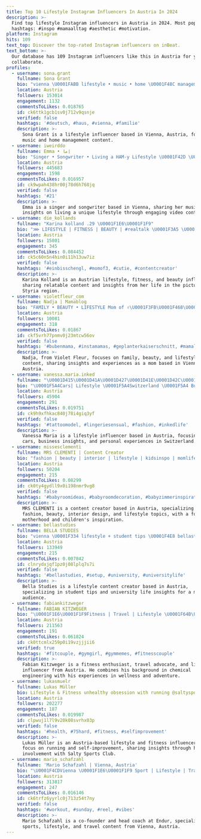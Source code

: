 ```yaml
---
title: Top 10 Lifestyle Instagram Influencers In Austria In 2024
description: >-
  Find top lifestyle Instagram influencers in Austria in 2024. Most popular
  hashtags: #inspo #mamaalltag #aesthetic #motivation.
platform: Instagram
hits: 109
text_top: Discover the top-rated Instagram influencers on inBeat.
text_bottom: >-
  Our database has 109 Instagram influencers like this in Austria for you to
  collaborate.
profiles:
  - username: sona.grant
    fullname: Sona Grant
    bio: "vienna \U0001FABB lifestyle • music • home \U0001F48C management@sonagrant.com"
    location: Austria
    followers: 153014
    engagement: 1132
    commentsToLikes: 0.018765
    id: ck6ttk1gcb1sv0j712v9qsnje
    verified: false
    hashtags: '#deutsch, #haus, #vienna, #familie'
    description: >-
      Sona Grant is a lifestyle influencer based in Vienna, Austria, focusing on
      music and home management content.
  - username: iweirddo
    fullname: Emma • اِما
    bio: "Singer • Songwriter • Living a HAM-y Lifestyle \U0001F42D \U0001F4CDVienna YouTube channel \U0001F447\U0001F3FC"
    location: Austria
    followers: 445683
    engagement: 1598
    commentsToLikes: 0.016957
    id: ck9wpah438hr00j78d6h768jq
    verified: false
    hashtags: '#21'
    description: >-
      Emma is a singer and songwriter based in Vienna, sharing her music and
      insights on living a unique lifestyle through engaging video content.
  - username: die_kollands
    fullname: "Karina kolland .29 \U0001F1E6\U0001F1F9"
    bio: "⋙ LIFESTYLE | FITNESS | BEAUTY | #realtalk \U0001F3A5 \U0001F4CD Österreich - In der schönen Steiermark \U0001F4E9 Karina-kolland@gmx.at \U0001F4FA Dauerwerbesendung"
    location: Austria
    followers: 15801
    engagement: 345
    commentsToLikes: 0.084452
    id: ck5c60n5n4hin0i11h13uw7iz
    verified: false
    hashtags: '#einbisschengl, #momof3, #cutie, #contentcreator'
    description: >-
      Karina Kolland is an Austrian lifestyle, fitness, and beauty influencer,
      sharing relatable content and insights from her life in the picturesque
      Styria region.
  - username: violetfleur_com
    fullname: Nadja | Mamablog
    bio: "FAMILY • BEAUTY • LIFESTYLE Mom of ✌\U0001F3FB\U0001F468‍\U0001F469‍\U0001F467‍\U0001F466 \U0001F430 12/20 \U0001F42D 10/23 ✉️ info@violetfleur.com \U0001F4CDVienna, Austria \U0001F1E6\U0001F1F9"
    location: Austria
    followers: 10081
    engagement: 318
    commentsToLikes: 0.01867
    id: ckf5vrh77pnmv0j23mtcw56ov
    verified: false
    hashtags: '#bubenmama, #instamamas, #geplanterkaiserschnitt, #mamaleben'
    description: >-
      Nadja, from Violet Fleur, focuses on family, beauty, and lifestyle
      content, sharing insights and experiences as a mom based in Vienna,
      Austria.
  - username: vanessa.maria.inked
    fullname: "\U0001D415\U0001D41A\U0001D427\U0001D41E\U0001D42C\U0001D42C\U0001D41A Maria"
    bio: "\U0001F5A4Cars| Lifestyle \U0001F5A4Switzerland \U0001F5A4 Business ♥️\U0001F512 Love @daniel.jaufenthaler"
    location: Austria
    followers: 45904
    engagement: 291
    commentsToLikes: 0.019751
    id: ck9h9xfhkac840j78i4giq3yf
    verified: false
    hashtags: '#tattoomodel, #lingeriesensual, #fashion, #inkedlife'
    description: >-
      Vanessa Maria is a lifestyle influencer based in Austria, focusing on
      cars, business insights, and personal experiences in Switzerland.
  - username: missesclementi
    fullname: MRS CLEMENTI | Content Creator
    bio: "fashion | beauty | interior | lifestyle | kidsinspo | momlife ✉️ inquiries | clementi@ikbnet.at \U0001F3F3️ based in AUSTRIA | I n n s b r u c k"
    location: Austria
    followers: 50204
    engagement: 215
    commentsToLikes: 0.08299
    id: ck0ty4gydll9x0i198nmr9vg8
    verified: false
    hashtags: '#babyroomideas, #babyroomdecoration, #babyzimmerinspiration, #mamaleben'
    description: >-
      MRS CLEMENTI is a content creator based in Austria, specializing in
      fashion, beauty, interior design, and lifestyle topics, with a focus on
      motherhood and children's inspiration.
  - username: bellastudies
    fullname: BELLA STUDIES
    bio: "vienna \U0001F334 lifestyle + student tips \U0001F4E8 bellastudies@digitalstreamers.com"
    location: Austria
    followers: 133949
    engagement: 215
    commentsToLikes: 0.007842
    id: clnrydxjqf1pz0j08lplq7s7i
    verified: false
    hashtags: '#bellastudies, #setup, #university, #universitylife'
    description: >-
      Bella Studies is a lifestyle content creator based in Austria,
      specializing in student tips and university life insights for a motivated
      audience.
  - username: fabiankitzweger
    fullname: FABIAN KITZWEGER
    bio: "\U0001F1E6\U0001F1F9Fitness | Travel | Lifestyle \U0001F64B\U0001F3FB‍♂️Chemical Engineer | Mister Austria"
    location: Austria
    followers: 211563
    engagement: 191
    commentsToLikes: 0.061824
    id: ck0ttcmlx259p0i19vzjjjii6
    verified: true
    hashtags: '#fitcouple, #gymgirl, #gymmemes, #fitnesscouple'
    description: >-
      Fabian Kitzweger is a fitness enthusiast, travel advocate, and lifestyle
      influencer from Austria. He combines his background in chemical
      engineering with his experiences in wellness and adventure.
  - username: lukasmuelr
    fullname: Lukas Müller
    bio: Lifestyle & Fitness unhealthy obsession with running @saltysportsclub
    location: Austria
    followers: 202277
    engagement: 187
    commentsToLikes: 0.019987
    id: clpwuj1l7l9v20k08svrhx03p
    verified: false
    hashtags: '#health, #75hard, #fitness, #selfimprovement'
    description: >-
      Lukas Müller is an Austria-based lifestyle and fitness influencer with a
      focus on running and self-improvement, sharing insights through his
      involvement with Salty Sports Club.
  - username: mario_schafzahl
    fullname: 'Mario Schafzahl | Vienna, Austria'
    bio: "\U0001F4CDVienna \U0001F1E6\U0001F1F9 Sport | Lifestyle | Travel @endur.app co-founder & head coach"
    location: Austria
    followers: 313817
    engagement: 247
    commentsToLikes: 0.016146
    id: ck6trfz6yyrlc0j713z54t7ny
    verified: false
    hashtags: '#workout, #sunday, #reel, #vibes'
    description: >-
      Mario Schafzahl is a co-founder and head coach at Endur, specializing in
      sports, lifestyle, and travel content from Vienna, Austria.
---
```


